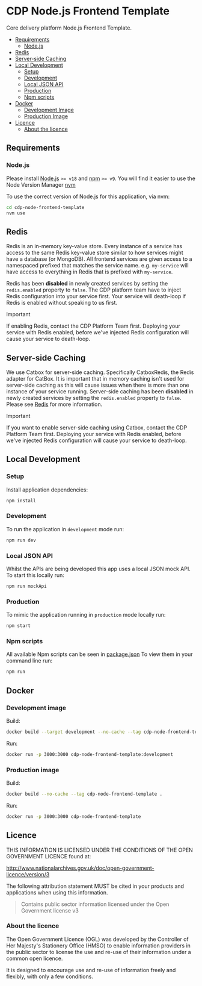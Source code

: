 # CDP Node.js Frontend Template

Core delivery platform Node.js Frontend Template.

- [Requirements](#requirements)
  - [Node.js](#nodejs)
- [Redis](#redis)
- [Server-side Caching](#server-side-caching)
- [Local Development](#local-development)
  - [Setup](#setup)
  - [Development](#development)
  - [Local JSON API](#local-json-api)
  - [Production](#production)
  - [Npm scripts](#npm-scripts)
- [Docker](#docker)
  - [Development Image](#development-image)
  - [Production Image](#production-image)
- [Licence](#licence)
  - [About the licence](#about-the-licence)

## Requirements

### Node.js

Please install [Node.js](http://nodejs.org/) `>= v18` and [npm](https://nodejs.org/) `>= v9`. You will find it
easier to use the Node Version Manager [nvm](https://github.com/creationix/nvm)

To use the correct version of Node.js for this application, via nvm:

```bash
cd cdp-node-frontend-template
nvm use
```

## Redis

Redis is an in-memory key-value store. Every instance of a service has access to the same Redis key-value store similar to how services might have a database (or MongoDB). All frontend services are given access to a namespaced prefixed that matches the service name. e.g. `my-service` will have access to everything in Redis that is prefixed with `my-service`.

Redis has been **disabled** in newly created services by setting the `redis.enabled` property to `false`. The CDP platform team have to inject Redis configuration into your service first. Your service will death-loop if Redis is enabled without speaking to us first.

> [!IMPORTANT]
> If enabling Redis, contact the CDP Platform Team first. Deploying your service with Redis enabled, before we've injected Redis configuration will cause your service to death-loop.

## Server-side Caching

We use Catbox for server-side caching. Specifically CatboxRedis, the Redis adapter for CatBox. It is important that in memory caching isn't used for server-side caching as this will cause issues when there is more than one instance of your service running. Server-side caching has been **disabled** in newly created services by setting the `redis.enabled` property to `false`. Please see [Redis](#redis) for more information.

> [!IMPORTANT]
> If you want to enable server-side caching using Catbox, contact the CDP Platform Team first. Deploying your service with Redis enabled, before we've injected Redis configuration will cause your service to death-loop.

## Local Development

### Setup

Install application dependencies:

```bash
npm install
```

### Development

To run the application in `development` mode run:

```bash
npm run dev
```

### Local JSON API

Whilst the APIs are being developed this app uses a local JSON mock API. To start this locally run:

```bash
npm run mockApi
```

### Production

To mimic the application running in `production` mode locally run:

```bash
npm start
```

### Npm scripts

All available Npm scripts can be seen in [package.json](./package.json)
To view them in your command line run:

```bash
npm run
```

## Docker

### Development image

Build:

```bash
docker build --target development --no-cache --tag cdp-node-frontend-template:development .
```

Run:

```bash
docker run -p 3000:3000 cdp-node-frontend-template:development
```

### Production image

Build:

```bash
docker build --no-cache --tag cdp-node-frontend-template .
```

Run:

```bash
docker run -p 3000:3000 cdp-node-frontend-template
```

## Licence

THIS INFORMATION IS LICENSED UNDER THE CONDITIONS OF THE OPEN GOVERNMENT LICENCE found at:

<http://www.nationalarchives.gov.uk/doc/open-government-licence/version/3>

The following attribution statement MUST be cited in your products and applications when using this information.

> Contains public sector information licensed under the Open Government license v3

### About the licence

The Open Government Licence (OGL) was developed by the Controller of Her Majesty's Stationery Office (HMSO) to enable
information providers in the public sector to license the use and re-use of their information under a common open
licence.

It is designed to encourage use and re-use of information freely and flexibly, with only a few conditions.
